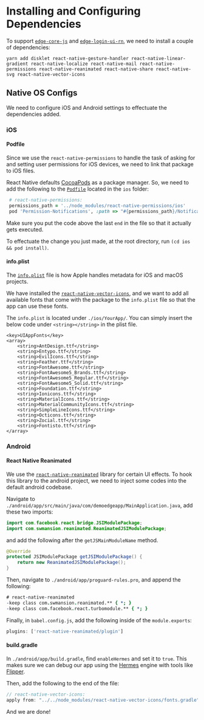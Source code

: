 # Installing and Configuring Dependencies

To support [`edge-core-js`](https://github.com/EdgeApp/edge-core-js) and [`edge-login-ui-rn`](https://github.com/EdgeApp/edge-login-ui-rn), we need to install a couple of dependencies:

```
yarn add disklet react-native-gesture-handler react-native-linear-gradient react-native-localize react-native-mail react-native-permissions react-native-reanimated react-native-share react-native-svg react-native-vector-icons 
```

## Native OS Configs

We need to configure iOS and Android settings to effectuate the dependencies added.

### iOS

#### Podfile
Since we use the `react-native-permissions` to handle the task of asking for and setting user permissions for iOS devices, we need to link that package to iOS files.

React Native defaults [CocoaPods](https://cocoapods.org/about) as a package manager. So, we need to add the following to the [`Podfile`](https://guides.cocoapods.org/using/the-podfile.html) located in the `ios` folder:

```ruby
 # react-native-permissions:
 permissions_path = '../node_modules/react-native-permissions/ios'
 pod 'Permission-Notifications', :path => "#{permissions_path}/Notifications"
```
Make sure you put the code above the last `end` in the file so that it actually gets executed. 

To effectuate the change you just made, at the root directory, run `(cd ios && pod install)`.

#### info.plist

The [`info.plist`](https://developer.apple.com/library/archive/documentation/General/Reference/InfoPlistKeyReference/Introduction/Introduction.html) file is how Apple handles metadata for iOS and macOS projects. 

We have installed the [`react-native-vector-icons`](https://github.com/oblador/react-native-vector-icons), and we want to add all available fonts that come with the package to the `info.plist` file so that the app can use these fonts.

The `info.plist` is located under `./ios/YourApp/`. You can simply insert the below code under `<string></string>` in the plist file.

```plist
<key>UIAppFonts</key>
<array>
	<string>AntDesign.ttf</string>
	<string>Entypo.ttf</string>
	<string>EvilIcons.ttf</string>
	<string>Feather.ttf</string>
	<string>FontAwesome.ttf</string>
	<string>FontAwesome5_Brands.ttf</string>
	<string>FontAwesome5_Regular.ttf</string>
	<string>FontAwesome5_Solid.ttf</string>
	<string>Foundation.ttf</string>
	<string>Ionicons.ttf</string>
	<string>MaterialIcons.ttf</string>
	<string>MaterialCommunityIcons.ttf</string>
	<string>SimpleLineIcons.ttf</string>
	<string>Octicons.ttf</string>
	<string>Zocial.ttf</string>
	<string>Fontisto.ttf</string>
</array>
```

### Android
#### React Native Reanimated
We use the [`react-native-reanimated`](https://github.com/software-mansion/react-native-reanimated) library for certain UI effects. To hook this library to the android project, we need to inject some codes into the default android codebase.

Navigate to `./android/app/src/main/java/com/demoedgeapp/MainApplication.java`, add these two imports:

```java
import com.facebook.react.bridge.JSIModulePackage;
import com.swmansion.reanimated.ReanimatedJSIModulePackage;
```

and add the following after the `getJSMainModuleName` method. 

```java
@Override
protected JSIModulePackage getJSIModulePackage() {
    return new ReanimatedJSIModulePackage();
}
```
Then, navigate to `./android/app/proguard-rules.pro`, and append the following:

```pro
# react-native-reanimated
-keep class com.swmansion.reanimated.** { *; }
-keep class com.facebook.react.turbomodule.** { *; }
```

Finally, in `babel.config.js`, add the following inside of the `module.exports`:
```js
plugins: ['react-native-reanimated/plugin']
```

#### build.gradle

In `./android/app/build.gradle`, find `enableHermes` and set it to `true`. This makes sure we can debug our app using the [Hermes](https://reactnative.dev/docs/hermes) engine with tools like [Flipper](https://fbflipper.com/). 

Then, add the following to the end of the file:
```gradle
// react-native-vector-icons:
apply from: "../../node_modules/react-native-vector-icons/fonts.gradle"
```

And we are done! 
